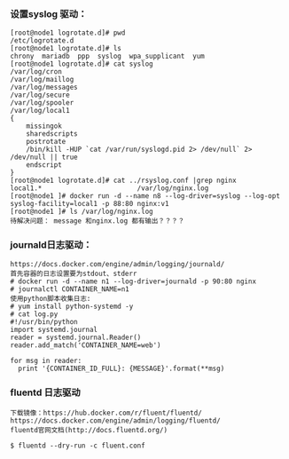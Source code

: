 ### 设置syslog 驱动：
	[root@node1 logrotate.d]# pwd
	/etc/logrotate.d
	[root@node1 logrotate.d]# ls
	chrony  mariadb  ppp  syslog  wpa_supplicant  yum
	[root@node1 logrotate.d]# cat syslog 
	/var/log/cron
	/var/log/maillog
	/var/log/messages
	/var/log/secure
	/var/log/spooler
	/var/log/local1
	{
	    missingok
	    sharedscripts
	    postrotate
		/bin/kill -HUP `cat /var/run/syslogd.pid 2> /dev/null` 2> /dev/null || true
	    endscript
	}
	[root@node1 logrotate.d]# cat ../rsyslog.conf |grep nginx
	local1.* 						/var/log/nginx.log
	[root@node1 ]# docker run -d --name n8 --log-driver=syslog --log-opt syslog-facility=local1 -p 88:80 nginx:v1
	[root@node1 ]# ls /var/log/nginx.log
	待解决问题： message 和nginx.log 都有输出？？？？

### journald日志驱动：
	https://docs.docker.com/engine/admin/logging/journald/
	首先容器的日志设置要为stdout、stderr 
	# docker run -d --name n1 --log-driver=journald -p 90:80 nginx
	# journalctl CONTAINER_NAME=n1
	使用python脚本收集日志:
	# yum install python-systemd -y
	# cat log.py
	#!/usr/bin/python
	import systemd.journal
	reader = systemd.journal.Reader()
	reader.add_match('CONTAINER_NAME=web')

	for msg in reader:
	  print '{CONTAINER_ID_FULL}: {MESSAGE}'.format(**msg)
	
### fluentd 日志驱动
	下载镜像：https://hub.docker.com/r/fluent/fluentd/
	https://docs.docker.com/engine/admin/logging/fluentd/
	fluentd官网文档(http://docs.fluentd.org/)
```check config file:
$ fluentd --dry-run -c fluent.conf
```
